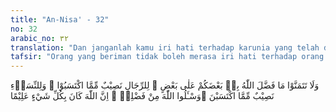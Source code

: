 ```yaml
---
title: "An-Nisa' - 32"
no: 32
arabic_no: ٣٢
translation: "Dan janganlah kamu iri hati terhadap karunia yang telah dilebihkan Allah kepada sebagian kamu atas sebagian yang lain. (Karena) bagi laki-laki ada bagian dari apa yang mereka usahakan, dan bagi perempuan (pun) ada bagian dari apa yang mereka usahakan. Mohonlah kepada Allah sebagian dari karunia-Nya. Sungguh, Allah Maha Mengetahui segala sesuatu."
tafsir: "Orang yang beriman tidak boleh merasa iri hati terhadap orang yang lebih banyak memperoleh karunia dari Allah, karena Allah telah mengatur alam ini sedemikian rupa terjalin dengan hubungan yang rapi. Manusia pun tidak sama jenis kemampuannya, sehingga masing-masing memiliki keistimewaan dan kelebihan. Bukan saja antara laki-laki dengan perempuan, tetapi juga antar sesama laki-laki atau sesama perempuan.\n\nSelanjutnya ayat ini menerangkan bahwa laki-laki mempunyai bagian dari apa yang mereka peroleh, demikian juga perempuan mempunyai bagian dari apa yang mereka peroleh, sesuai dengan usaha dan kemampuan mereka masing-masing.\n\nOleh karena itu orang dilarang iri hati terhadap orang yang lebih banyak memperoleh karunia dari Allah. Akan tetapi ia hendaknya memohon kepada Allah disertai dengan usaha yang sungguh-sungguh agar Allah melimpahkan pula karunia-Nya yang lebih banyak tanpa iri hati kepada orang lain. Allah Maha Mengetahui segala sesuatu, baik tentang permohonan yang dipanjatkan kepada-Nya, maupun tentang apa yang lebih sesuai diberikan kepada hamba-Nya.\n\nSetiap orang yang merasa tidak senang terhadap karunia yang dianugerahkan Allah kepada seseorang, atau ia ingin agar karunia itu hilang atau berpindah dari tangan orang yang memperolehnya, maka hal itu adalah iri hati yang dilarang dalam ayat ini. Tetapi apabila seseorang ingin memiliki sesuatu seperti yang dimiliki orang lain, atau ingin kaya seperti kekayaan orang lain menurut pendapat yang termasyhur, hal demikian tidaklah termasuk iri hati yang terlarang."
---
```


وَلَا تَتَمَنَّوْا مَا فَضَّلَ اللّٰهُ بِهٖ بَعْضَكُمْ عَلٰى بَعْضٍ ۗ لِلرِّجَالِ نَصِيْبٌ مِّمَّا اكْتَسَبُوْا ۗ وَلِلنِّسَاۤءِ نَصِيْبٌ مِّمَّا اكْتَسَبْنَ ۗوَسْـَٔلُوا اللّٰهَ مِنْ فَضْلِهٖ ۗ اِنَّ اللّٰهَ كَانَ بِكُلِّ شَيْءٍ عَلِيْمًا 
